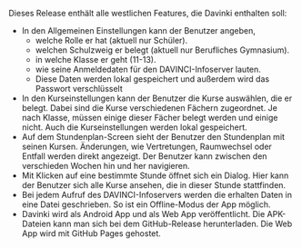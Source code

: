 Dieses Release enthält alle westlichen Features, die Davinki enthalten soll:
- In den Allgemeinen Einstellungen kann der Benutzer angeben, 
    - welche Rolle er hat (aktuell nur Schüler).
    - welchen Schulzweig er belegt (aktuell nur Berufliches Gymnasium).
    - in welche Klasse er geht (11-13).
    - wie seine Anmeldedaten für den DAVINCI-Infoserver lauten.
    - Diese Daten werden lokal gespeichert und außerdem wird das Passwort verschlüsselt
- In den Kurseinstellungen kann der Benutzer die Kurse auswählen, die er belegt. Dabei sind die Kurse verschiedenen Fächern zugeordnet. Je nach Klasse, müssen einige dieser Fächer belegt werden und einige nicht. Auch die Kurseinstellungen werden lokal gespeichert.
- Auf dem Stundenplan-Screen sieht der Benutzer den Stundenplan mit seinen Kursen. Änderungen, wie Vertretungen, Raumwechsel oder Entfall werden direkt angezeigt. Der Benutzer kann zwischen den verschieden Wochen hin und her navigieren.
- Mit Klicken auf eine bestimmte Stunde öffnet sich ein Dialog. Hier kann der Benutzer sich alle Kurse ansehen, die in dieser Stunde stattfinden.
- Bei jedem Aufruf des DAVINCI-Infoservers werden die erhalten Daten in eine Datei geschrieben. So ist ein Offline-Modus der App möglich.
- Davinki wird als Android App und als Web App veröffentlicht. Die APK-Dateien kann man sich bei dem GitHub-Release herunterladen. Die Web App wird mit GitHub Pages gehostet.